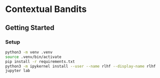 # Contextual Bandits


## Getting Started

### Setup

```bash
python3 -m venv .venv
source .venv/bin/activate
pip install -r requirements.txt
python3 -m ipykernel install --user --name rlhf --display-name rlhf
jupyter lab
```
